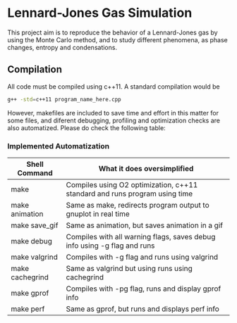 # Lennard-Jones Gas Simulation
This project aim is to reproduce the behavior of a Lennard-Jones gas by using the Monte Carlo method, 
and to study different phenomena, as phase changes, entropy and condensations.

## Compilation 
All code must be compiled using c++11. A standard compilation would be 
```bash
g++ -std=c++11 program_name_here.cpp
```
However, makefiles are included to save time and effort in this matter for some files, 
and diferent debugging, profiling and optimization checks are also automatized. Please do 
check the following table:

### Implemented Automatization
| Shell Command   | What it does oversimplified                                               |
|-----------------|---------------------------------------------------------------------------|
| make            | Compiles using O2 optimization, c++11 standard and runs program using time|
| make animation  | Same as make, redirects program output to gnuplot in real time            |
| make save_gif   | Same as animation, but saves animation in a gif                           |
| make debug      | Compiles with all warning flags, saves debug info using -g flag and runs  |
| make valgrind   | Compiles with -g flag and runs using valgrind                             |
| make cachegrind | Same as valgrind but using runs using cachegrind                          |
| make gprof      | Compiles with -pg flag, runs and display gprof info                       |
| make perf       | Same as gprof, but runs and displays perf info                            |